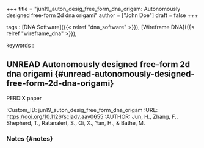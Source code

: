 +++
title = "jun19_auton_desig_free_form_dna_origam: Autonomously designed free-form 2d dna origami"
author = ["John Doe"]
draft = false
+++

tags
: [DNA Software]({{< relref "dna_software" >}}), [Wireframe DNA]({{< relref "wireframe_dna" >}}),

keywords
:


## UNREAD Autonomously designed free-form 2d dna origami {#unread-autonomously-designed-free-form-2d-dna-origami}

PERDIX paper

:Custom_ID: jun19\_auton\_desig\_free\_form\_dna\_origam
:URL: <https://doi.org/10.1126/sciadv.aav0655>
:AUTHOR: Jun, H., Zhang, F., Shepherd, T., Ratanalert, S., Qi, X., Yan, H., & Bathe, M.


### Notes {#notes}
